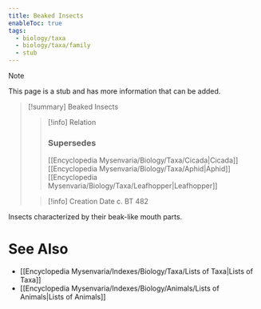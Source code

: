 ```yaml
---
title: Beaked Insects
enableToc: true
tags:
  - biology/taxa
  - biology/taxa/family
  - stub
---
```


> [!note]
> This page is a stub and has more information that can be added.

> [!summary] Beaked Insects
> > [!info] Relation
> > ### Supersedes 
> > [[Encyclopedia Mysenvaria/Biology/Taxa/Cicada|Cicada]]
> > [[Encyclopedia Mysenvaria/Biology/Taxa/Aphid|Aphid]]
> > [[Encyclopedia Mysenvaria/Biology/Taxa/Leafhopper|Leafhopper]]
>
> > [!info] Creation Date
> > c. BT 482

Insects characterized by their beak-like mouth parts.

# See Also
- [[Encyclopedia Mysenvaria/Indexes/Biology/Taxa/Lists of Taxa|Lists of Taxa]]
- [[Encyclopedia Mysenvaria/Indexes/Biology/Animals/Lists of Animals|Lists of Animals]]
